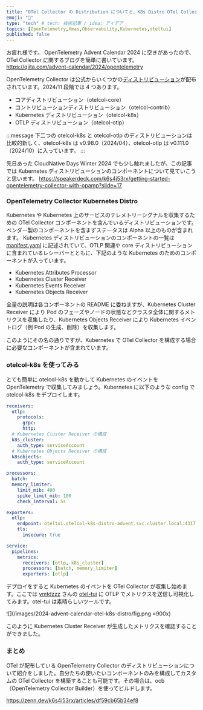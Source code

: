 ```yaml
---
title: "OTel Collector の Distribution についてと、K8s Distro OTel Collector"
emoji: "🤶"
type: "tech" # tech: 技術記事 / idea: アイデア
topics: [OpenTelemetry,Xmas,Observability,Kubernetes,oteltui]
published: false
---
```


お疲れ様です。
OpenTelemetry Advent Calendar 2024 に空きがあったので、OTel Collector に関するブログを簡単に書いています。
https://qiita.com/advent-calendar/2024/opentelemetry

OpenTelemetry Collector は公式からいくつかの[ディストリビューション](https://github.com/open-telemetry/opentelemetry-collector-releases/tree/main/distributions)が配布されています。2024/11 段階では 4 つあります。
 * コアディストリビューション（otelcol-core）
 * コントリビューションディストリビューション（otelcol-contrib）
 * Kubernetes ディストリビューション（otelcol-k8s）
 * OTLP ディストリビューション（otelcol-otlp）

:::message
下二つの otelcol-k8s と otelcol-otlp のディストリビューションは比較的新しく、otelcol-k8s は v0.98.0（2024/04）、otelcol-otlp は v0.111.0（2024/10）に入っています。
:::

先日あった CloudNative Days Winter 2024 でも少し触れましたが、この記事では Kubernetes ディストリビューションのコンポーネントについて見ていこうと思います。
https://speakerdeck.com/k6s4i53rx/getting-started-opentelemetry-collector-with-opamp?slide=17

### OpenTelemetry Collector Kubernetes Distro
Kubernetes や Kubernetes 上のサービスのテレメトリーシグナルを収集するための OTel Collector コンポーネントを含んでいるディストリビューションです。ベンダー製のコンポーネントを含まずステータスは Alpha 以上のものが含まれます。
Kubernetes ディストリビューションのコンポーネントの一覧は [manifest.yaml](https://github.com/open-telemetry/opentelemetry-collector-releases/blob/main/distributions/otelcol-k8s/manifest.yaml) に記述されていて、OTLP 関連や core ディストリビューションに含まれているレシーバーとともに、下記のような Kubernetes のためのコンポーネントが入っています。
 * Kubernetes Attributes Processor
 * Kubernetes Cluster Receiver
 * Kubernetes Events Receiver
 * Kubernetes Objects Receiver

全量の説明は各コンポーネントの README に委ねますが、Kubernetes Cluster Receiver により Pod のフェーズやノードの状態などクラスタ全体に関するメトリクスを収集したり、Kubernetes Objects Receiver により Kubernetes イベントログ（例 Pod の生成、削除）を収集します。

このようにその名の通りですが、Kubernetes で OTel Collector を構成する場合に必要なコンポーネントが含まれています。

### otelcol-k8s を使ってみる
とても簡単に otelcol-k8s を動かして Kubernetes のイベントを OpenTelemetry で収集してみましょう。Kubernetes に以下のような config で otelcol-k8s をデプロイします。
```yaml
receivers:
  otlp:
    protocols:
      grpc:
      http:
  # Kubernetes Cluster Receiver の構成
  k8s_cluster:
    auth_type: serviceAccount
  # Kubernetes Objects Receiver の構成
  k8sobjects:
    auth_type: serviceAccount

processors:
  batch:
  memory_limiter:
    limit_mib: 400
    spike_limit_mib: 100
    check_interval: 5s

exporters:
  otlp:
    endpoint: oteltui.otelcol-k8s-distro-advent.svc.cluster.local:4317
    tls:
      insecure: true      

service:
  pipelines:
    metrics:
      receivers: [otlp, k8s_cluster]
      processors: [batch, memory_limiter]
      exporters: [otlp]
```

デプロイをすると Kubernetes のイベントを OTel Collector が収集し始めます。ここでは [ymtdzzz](https://x.com/ymtdzzz) さんの [otel-tui](https://github.com/ymtdzzz/otel-tui) に OTLP でメトリクスを送信し可視化してみます。otel-tui は素晴らしいツールです。

![](/images/2024-advent-calendar-otel-k8s-distro/fig.png =900x)

このように Kubernetes Cluster Receiver が生成したメトリクスを確認することができました。

### まとめ
OTel が配布している OpenTelemetry Collector のディストリビューションについて紹介をしました。自分たちの使いたいコンポーネントのみを構成してカスタムの OTel Collector を構築することも可能です。その場合は、ocb（OpenTelemetry Collector Builder）を使ってビルドします。

https://zenn.dev/k6s4i53rx/articles/df59cb65b34ef8